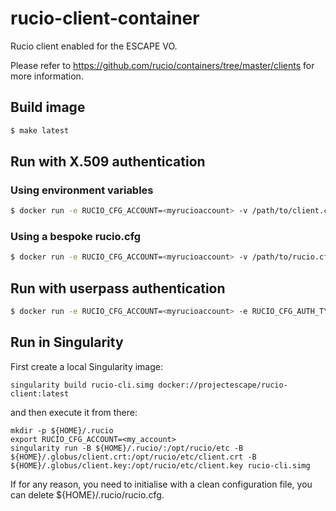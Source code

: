 # rucio-client-container

Rucio client enabled for the ESCAPE VO.

Please refer to https://github.com/rucio/containers/tree/master/clients for more information.

## Build image

```bash
$ make latest
```

## Run with X.509 authentication

### Using environment variables

```bash
$ docker run -e RUCIO_CFG_ACCOUNT=<myrucioaccount> -v /path/to/client.crt:/opt/rucio/etc/client.crt -v /path/to/client.key:/opt/rucio/etc/client.key -it --name=rucio-client rucio-client
```

### Using a bespoke rucio.cfg

```bash 
$ docker run -e RUCIO_CFG_ACCOUNT=<myrucioaccount> -v /path/to/rucio.cfg:/opt/rucio/etc/rucio.cfg -v /path/to/client.crt:/opt/rucio/etc/client.crt -v /path/to/client.key:/opt/rucio/etc/client.key -it --name=rucio-client rucio-client
```

## Run with userpass authentication

```bash
$ docker run -e RUCIO_CFG_ACCOUNT=<myrucioaccount> -e RUCIO_CFG_AUTH_TYPE=userpass -e RUCIO_CFG_USERNAME=<myrucioname> -e RUCIO_CFG_PASSWORD=<myruciopassword> -it --name=rucio-client rucio-client
```

## Run in Singularity
First create a local Singularity image:
```
singularity build rucio-cli.simg docker://projectescape/rucio-client:latest
```

and then execute it from there:
```
mkdir -p ${HOME}/.rucio
export RUCIO_CFG_ACCOUNT=<my_account>
singularity run -B ${HOME}/.rucio/:/opt/rucio/etc -B ${HOME}/.globus/client.crt:/opt/rucio/etc/client.crt -B ${HOME}/.globus/client.key:/opt/rucio/etc/client.key rucio-cli.simg
```
If for any reason, you need to initialise with a clean configuration file, you can delete ${HOME}/.rucio/rucio.cfg. 
